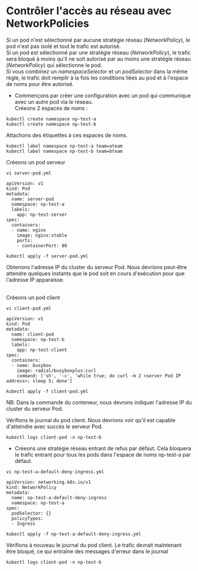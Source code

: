 # Contrôler l'accès au réseau avec NetworkPolicies
Si un pod n'est sélectionné par aucune stratégie réseau (*NetworkPolicy*), le pod n'est pas isolé et tout le trafic est autorisé.<br>
Si un pod est sélectionné par une stratégie réseau (*NetworkPolicy*), le trafic sera bloqué à moins qu'il ne soit autorisé par au moins une stratégie réseau (*NetworkPolicy*) qui sélectionne le pod.<br>
Si vous combinez un *namespaceSelector* et un *podSelector* dans la même règle, le trafic doit remplir à la fois les conditions liées au pod et à l'espace de noms pour être autorisé.<br>

- Commençons par créer une configuration avec un pod qui communique avec un autre pod via le réseau.<br>
Créeons 2 espaces de noms :
```
kubectl create namespace np-test-a
kubectl create namespace np-test-b
```

Attachons des étiquettes à ces espaces de noms.
```
kubectl label namespace np-test-a team=ateam
kubectl label namespace np-test-b team=bteam
```

Créeons un pod serveur
```
vi server-pod.yml
```

```
apiVersion: v1
kind: Pod
metadata:
  name: server-pod
  namespace: np-test-a
  labels:
    app: np-test-server
spec:
  containers:
  - name: nginx
    image: nginx:stable
    ports:
    - containerPort: 80
```

```
kubectl apply -f server-pod.yml
```

Obtenons l'adresse IP du cluster du serveur Pod. Nous devrions peut-être attendre quelques instants que le pod soit en cours d'exécution pour que l'adresse IP apparaisse.<br><br>

Créeons un pod client
```
vi client-pod.yml
```

```
apiVersion: v1
kind: Pod
metadata:
  name: client-pod
  namespace: np-test-b
  labels:
    app: np-test-client
spec:
  containers:
  - name: busybox
    image: radial/busyboxplus:curl
    command: ['sh', '-c', 'while true; do curl -m 2 <server Pod IP address>; sleep 5; done']
```

```
kubectl apply -f client-pod.yml
```

NB: Dans la commande du conteneur, nous devrons indiquer l'adresse IP du cluster du serveur Pod.<br>

Vérifions le journal du pod client. Nous devrions voir qu'il est capable d'atteindre avec succès le serveur Pod.
```
kubectl logs client-pod -n np-test-b
```

- Créeons une stratégie réseau entrant de refus par défaut. Cela bloquera le trafic entrant pour tous les pods dans l'espace de noms np-test-a par défaut.
```
vi np-test-a-default-deny-ingress.yml
```

```
apiVersion: networking.k8s.io/v1
kind: NetworkPolicy
metadata:
  name: np-test-a-default-deny-ingress
  namespace: np-test-a
spec:
  podSelector: {}
  policyTypes:
  - Ingress
```

```
kubectl apply -f np-test-a-default-deny-ingress.yml
```

Vérifions à nouveau le journal du pod client. Le trafic devrait maintenant être bloqué, ce qui entraîne des messages d'erreur dans le journal
```
kubectl logs client-pod -n np-test-b
```